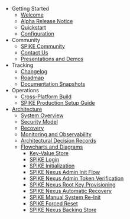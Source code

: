 * Getting Started
  * [Welcome](README.md)
  * [Alpha Release Notice](notice.md)
  * [Quickstart](quickstart.md)
  * [Configuration](configuration.md)
* Community
  * [SPIKE Community](community/hello.md)
  * [Contact Us](community/contact.md)
  * [Presentations and Demos](presentations/README.md)
* Tracking
  * [Changelog](tracking/changelog.md)
  * [Roadmap](tracking/roadmap.md)
  * [Documentation Snapshots](tracking/snapshots.md)
* Operations
  * [Cross-Platform Build](operations/build.md)
  * [SPIKE Production Setup Guide](operations/production-setup.md)
* [Architecture](architecture/README.md)
  * [System Overview](architecture/system-overview.md)
  * [Security Model](architecture/security-model.md)
  * [Recovery](architecture/recovery.md)
  * [Monitoring and Observability](architecture/monitoring.md)
  * [Architectural Decision Records](adrs/README.md)
  * [Flowcharts and Diagrams](architecture/charts/README.md)
    * [Key-Value Store](architecture/charts/key-value-store.md)
    * [SPIKE Login](architecture/charts/login.md)
    * [SPIKE Initialization](architecture/charts/initialization.md)
    * [SPIKE Nexus Admin Init Flow](architecture/charts/user-init-flow.md)
    * [SPIKE Nexus Admin Token Verification](architecture/charts/admin-token-verification.md)
    * [SPIKE Nexus Root Key Provisioning](architecture/charts/day-zero.md)
    * [SPIKE Nexus Automatic Recovery](architecture/charts/recovery.md)
    * [SPIKE Manual System Re-Init](architecture/charts/re-init.md)
    * [SPIKE Forced Reset](architecture/charts/reset.md)
    * [SPIKE Nexus Backing Store](architecture/charts/database.md)